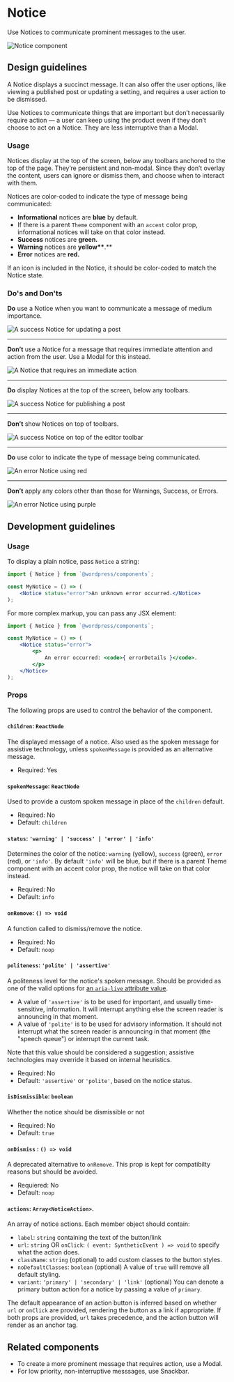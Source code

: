 # Notice

Use Notices to communicate prominent messages to the user.

![Notice component](https://make.wordpress.org/design/files/2019/03/Notice-Screenshot-alt.png)

## Design guidelines

A Notice displays a succinct message. It can also offer the user options, like viewing a published post or updating a setting, and requires a user action to be dismissed.

Use Notices to communicate things that are important but don’t necessarily require action — a user can keep using the product even if they don’t choose to act on a Notice. They are less interruptive than a Modal.

### Usage

Notices display at the top of the screen, below any toolbars anchored to the top of the page. They’re persistent and non-modal. Since they don’t overlay the content, users can ignore or dismiss them, and choose when to interact with them.

Notices are color-coded to indicate the type of message being communicated:

- **Informational** notices are **blue** by default.
- If there is a parent `Theme` component with an `accent` color prop, informational notices will take on that color instead.
- **Success** notices are **green.**
- **Warning** notices are **yellow\*\***.\*\*
- **Error** notices are **red.**

If an icon is included in the Notice, it should be color-coded to match the Notice state.

### Do's and Don'ts
**Do** use a Notice when you want to communicate a message of medium importance.

![A success Notice for updating a post](https://make.wordpress.org/design/files/2019/03/Notice-Do-1-alt.png)

---
**Don’t** use a Notice for a message that requires immediate attention and action from the user. Use a Modal for this instead.

![A Notice that requires an immediate action](https://make.wordpress.org/design/files/2019/03/Notice-Dont-1-alt.png)

---
**Do** display Notices at the top of the screen, below any toolbars.

![A success Notice for publishing a post](https://make.wordpress.org/design/files/2019/03/Notice-Do-2-alt.png)

---
**Don’t** show Notices on top of toolbars.

![A success Notice on top of the editor toolbar](https://make.wordpress.org/design/files/2019/03/Notice-Dont-2-alt.png)

---
**Do** use color to indicate the type of message being communicated.

![An error Notice using red](https://make.wordpress.org/design/files/2019/03/Notice-Do-3-alt.png)

---
**Don’t** apply any colors other than those for Warnings, Success, or Errors.

![An error Notice using purple](https://make.wordpress.org/design/files/2019/03/Notice-Dont-3-alt.png)

## Development guidelines

### Usage

To display a plain notice, pass `Notice` a string:

```jsx
import { Notice } from `@wordpress/components`;

const MyNotice = () => (
	<Notice status="error">An unknown error occurred.</Notice>
);
```

For more complex markup, you can pass any JSX element:

```jsx
import { Notice } from `@wordpress/components`;

const MyNotice = () => (
	<Notice status="error">
		<p>
			An error occurred: <code>{ errorDetails }</code>.
		</p>
	</Notice>
);
```

### Props

The following props are used to control the behavior of the component.

#### `children`: `ReactNode`

The displayed message of a notice. Also used as the spoken message for assistive technology, unless `spokenMessage` is provided as an alternative message.

- Required: Yes

#### `spokenMessage`: `ReactNode`

Used to provide a custom spoken message in place of the `children` default.

- Required: No
- Default: `children`

#### `status`: `'warning' | 'success' | 'error' | 'info'`

Determines the color of the notice: `warning` (yellow), `success` (green), `error` (red), or `'info'`. By default `'info'` will be blue, but if there is a parent Theme component with an accent color prop, the notice will take on that color instead.

- Required: No
- Default: `info`

#### `onRemove`: `() => void`

A function called to dismiss/remove the notice.

- Required: No
- Default: `noop`

#### `politeness`: `'polite' | 'assertive'`

A politeness level for the notice's spoken message. Should be provided as one of the valid options for [an `aria-live` attribute value](https://www.w3.org/TR/wai-aria-1.1/#aria-live).

- A value of `'assertive'` is to be used for important, and usually time-sensitive, information. It will interrupt anything else the screen reader is announcing in that moment.
- A value of `'polite'` is to be used for advisory information. It should not interrupt what the screen reader is announcing in that moment (the "speech queue") or interrupt the current task.

Note that this value should be considered a suggestion; assistive technologies may override it based on internal heuristics.

- Required: No
- Default: `'assertive'` or `'polite'`, based on the notice status.

#### `isDismissible`: `boolean`

Whether the notice should be dismissible or not

- Required: No
- Default: `true`

#### `onDismiss` : `() => void`

A deprecated alternative to `onRemove`. This prop is kept for compatibilty reasons but should be avoided.

- Requiered: No
- Default: `noop`

#### `actions`: `Array<NoticeAction>`.

An array of notice actions. Each member object should contain:

- `label`: `string` containing the text of the button/link
- `url`: `string` OR `onClick`: `( event: SyntheticEvent ) => void` to specify what the action does.
- `className`: `string` (optional) to add custom classes to the button styles.
- `noDefaultClasses`: `boolean` (optional) A value of `true` will remove all default styling.
- `variant`: `'primary' | 'secondary' | 'link'` (optional) You can denote a primary button action for a notice by passing a value of `primary`.

The default appearance of an action button is inferred based on whether `url` or `onClick` are provided, rendering the button as a link if appropriate. If both props are provided, `url` takes precedence, and the action button will render as an anchor tag.

## Related components

- To create a more prominent message that requires action, use a Modal.
- For low priority, non-interruptive messsages, use Snackbar.
